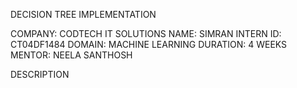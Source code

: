 DECISION TREE IMPLEMENTATION

COMPANY: CODTECH IT SOLUTIONS
NAME: SIMRAN
INTERN ID: CT04DF1484
DOMAIN: MACHINE LEARNING
DURATION: 4 WEEKS
MENTOR: NEELA SANTHOSH


DESCRIPTION
 
